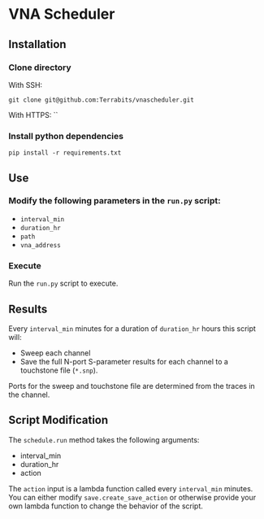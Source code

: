 VNA Scheduler
=============

Installation
------------

### Clone directory

With SSH:

`git clone git@github.com:Terrabits/vnascheduler.git`

With HTTPS:
``

### Install python dependencies

`pip install -r requirements.txt`

Use
---

### Modify the following parameters in the `run.py` script:

- `interval_min`
- `duration_hr`
- `path`
- `vna_address`

### Execute

Run the `run.py` script to execute.


Results
-------

Every `interval_min` minutes for a duration of `duration_hr` hours this script will:

- Sweep each channel
- Save the full N-port S-parameter results for each channel to a touchstone file (`*.snp`).

Ports for the sweep and touchstone file are determined from the traces in the channel.

Script Modification
-------------------

The `schedule.run` method takes the following arguments:

- interval_min
- duration_hr
- action

The `action` input is a lambda function called every `interval_min` minutes. You can either modify `save.create_save_action` or otherwise provide your own lambda function to change the behavior of the script.

